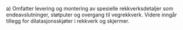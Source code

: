 a) Omfatter levering og montering av spesielle rekkverksdetaljer som endeavslutninger, støtputer og overgang til vegrekkverk. Videre inngår tillegg for dilatasjonsskjøter i rekkverk og skjermer.

